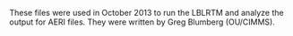 These files were used in October 2013 to run the LBLRTM and analyze the output for AERI files.
They were written by Greg Blumberg (OU/CIMMS).



